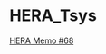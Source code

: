 # HERA_Tsys

[HERA Memo #68](http://reionization.org/wp-content/uploads/2013/03/HERA068_Tsys_measurement.pdf)
